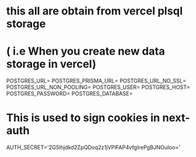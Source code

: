 # this all are obtain from vercel plsql storage

# ( i.e When you create new data storage in vercel)

POSTGRES_URL=
POSTGRES_PRISMA_URL=
POSTGRES_URL_NO_SSL=
POSTGRES_URL_NON_POOLING=
POSTGRES_USER=
POSTGRES_HOST=
POSTGRES_PASSWORD=
POSTGRES_DATABASE=

# This is used to sign cookies in next-auth

AUTH_SECRET='2G5lhjdkd2ZpQDoq2z1jVPlFAP4vfgIrePgBJNOuIoo='
